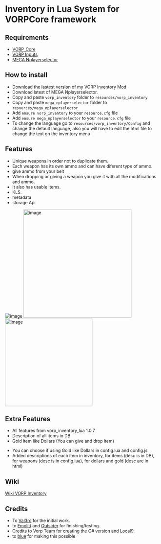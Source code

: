 # Inventory in Lua System for VORPCore framework

## Requirements
- [VORP_Core](https://github.com/VORPCORE/vorp-core-lua)
- [VORP Inputs](https://github.com/VORPCORE/vorp_inputs-lua)
- [MEGA Nplayerselector](https://github.com/MegaITA/mega_nplayerselector)

## How to install
* Download the lastest version of my VORP Inventory Mod
* Download latest of MEGA Nplayerselector.
* Copy and paste ```vorp_inventory``` folder to ```resources/vorp_inventory```
* Copy and paste ```mega_nplayerselector``` folder to ```resources/mega_nplayerselector```
* Add ```ensure vorp_inventory``` to your ```resource.cfg``` file
* Add ```ensure mega_nplayerselector``` to your ```resource.cfg``` file
* To change the language go to ```resources/vorp_inventory/Config``` and change the default language, also you will have to edit the html file to change the text on the inventory menu


## Features
* Unique weapons in order not to duplicate them.
* Each weapon has its own ammo and can have diferent type of ammo.
* give ammo from your belt
* When dropping or giving a weapon you give it with all the modifications and ammo.
* It also has usable items.
* KLS.
* metadata
* storage Api


![image](https://user-images.githubusercontent.com/87246847/156600012-3901dac7-73f8-4577-a8f5-9a60d7e3150b.png)
<img width="354" alt="image" src="https://user-images.githubusercontent.com/87246847/156600211-cc3fc70f-60bb-4884-971a-1d2ad4fdb8ad.png">
<img width="286" alt="image" src="https://user-images.githubusercontent.com/87246847/176539805-57997f6d-967d-4341-bdf6-cf88f2277a0f.png">

## Extra Features
* All features from vorp_inventory_lua 1.0.7
* Description of all items in DB
* Gold item like Dollars (You can give and drop item)
- You can choose if using Gold like Dollars in config.lua and config.js
- Added descriptions of each item in inventory, for items (desc is in DB), for weapons (desc is in config.lua), for dollars and gold (desc are in html)


## Wiki
[Wiki VORP Inventory](https://outsider31000.github.io/VORP_API-docs/posts/inventory-lua)

## Credits
- To [Val3ro](https://github.com/Val3ro) for the initial work.
- to [Emolitt](https://github.com/RomainJolidon) and [Outsider](https://github.com/outsider31000) for finishing/testing.   
- Credits to Vorp Team for creating the C# version and [Local9](https://github.com/Local9).
- to [blue](https://github.com/kamelzarandah) for making this possible

